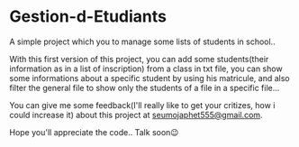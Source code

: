 # Gestion-d-Etudiants
A simple project which you to manage some lists of students in school..

With this first version of this project, you can add some students(their information as in a list of inscription) from a class in txt file, you can show some informations about a specific student by using his matricule, and also filter the general file to show only the students of a file in a specific file...

You can give me some feedback(I'll really like to get your critizes, how i could increase it) about this project at seumojaphet555@gmail.com.

Hope you'll appreciate the code.. Talk soon😉